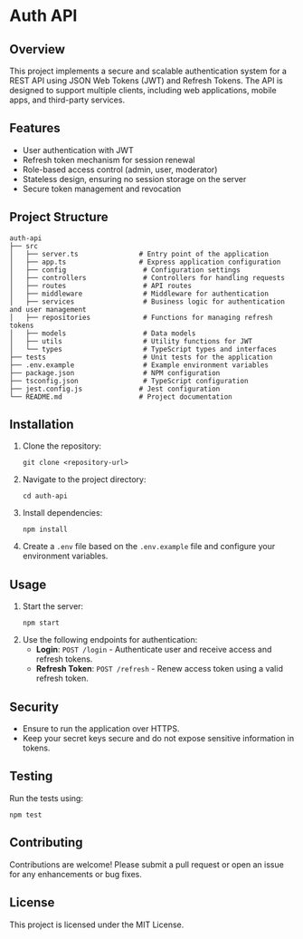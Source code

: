 # Auth API

## Overview
This project implements a secure and scalable authentication system for a REST API using JSON Web Tokens (JWT) and Refresh Tokens. The API is designed to support multiple clients, including web applications, mobile apps, and third-party services.

## Features
- User authentication with JWT
- Refresh token mechanism for session renewal
- Role-based access control (admin, user, moderator)
- Stateless design, ensuring no session storage on the server
- Secure token management and revocation

## Project Structure
```
auth-api
├── src
│   ├── server.ts               # Entry point of the application
│   ├── app.ts                  # Express application configuration
│   ├── config                   # Configuration settings
│   ├── controllers              # Controllers for handling requests
│   ├── routes                   # API routes
│   ├── middleware               # Middleware for authentication
│   ├── services                 # Business logic for authentication and user management
│   ├── repositories             # Functions for managing refresh tokens
│   ├── models                   # Data models
│   ├── utils                    # Utility functions for JWT
│   └── types                    # TypeScript types and interfaces
├── tests                        # Unit tests for the application
├── .env.example                 # Example environment variables
├── package.json                 # NPM configuration
├── tsconfig.json                # TypeScript configuration
├── jest.config.js              # Jest configuration
└── README.md                   # Project documentation
```

## Installation
1. Clone the repository:
   ```
   git clone <repository-url>
   ```
2. Navigate to the project directory:
   ```
   cd auth-api
   ```
3. Install dependencies:
   ```
   npm install
   ```
4. Create a `.env` file based on the `.env.example` file and configure your environment variables.

## Usage
1. Start the server:
   ```
   npm start
   ```
2. Use the following endpoints for authentication:
   - **Login**: `POST /login` - Authenticate user and receive access and refresh tokens.
   - **Refresh Token**: `POST /refresh` - Renew access token using a valid refresh token.

## Security
- Ensure to run the application over HTTPS.
- Keep your secret keys secure and do not expose sensitive information in tokens.

## Testing
Run the tests using:
```
npm test
```

## Contributing
Contributions are welcome! Please submit a pull request or open an issue for any enhancements or bug fixes.

## License
This project is licensed under the MIT License.